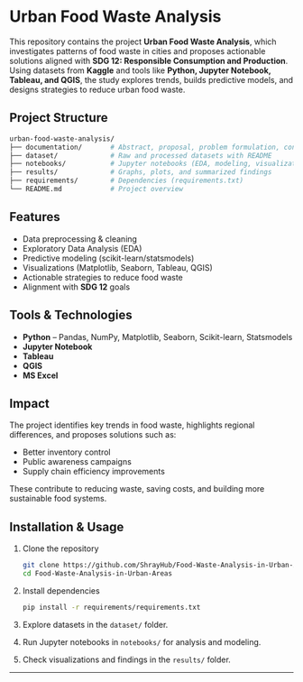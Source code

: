 
# Urban Food Waste Analysis  

This repository contains the project **Urban Food Waste Analysis**, which investigates patterns of food waste in cities and proposes actionable solutions aligned with **SDG 12: Responsible Consumption and Production**. Using datasets from **Kaggle** and tools like **Python, Jupyter Notebook, Tableau, and QGIS**, the study explores trends, builds predictive models, and designs strategies to reduce urban food waste.  


## Project Structure  

```bash
urban-food-waste-analysis/
├── documentation/       # Abstract, proposal, problem formulation, concept note, methodology
├── dataset/             # Raw and processed datasets with README
├── notebooks/           # Jupyter notebooks (EDA, modeling, visualization)
├── results/             # Graphs, plots, and summarized findings
├── requirements/        # Dependencies (requirements.txt)
└── README.md            # Project overview
````


## Features

* Data preprocessing & cleaning
* Exploratory Data Analysis (EDA)
* Predictive modeling (scikit-learn/statsmodels)
* Visualizations (Matplotlib, Seaborn, Tableau, QGIS)
* Actionable strategies to reduce food waste
* Alignment with **SDG 12** goals


## Tools & Technologies

* **Python** – Pandas, NumPy, Matplotlib, Seaborn, Scikit-learn, Statsmodels
* **Jupyter Notebook**
* **Tableau**
* **QGIS**
* **MS Excel**


## Impact

The project identifies key trends in food waste, highlights regional differences, and proposes solutions such as:

*  Better inventory control
*  Public awareness campaigns
*  Supply chain efficiency improvements

These contribute to reducing waste, saving costs, and building more sustainable food systems.


##  Installation & Usage

1. Clone the repository

   ```bash
   git clone https://github.com/ShrayHub/Food-Waste-Analysis-in-Urban-Areas.git
   cd Food-Waste-Analysis-in-Urban-Areas
   ```

2. Install dependencies

   ```bash
   pip install -r requirements/requirements.txt
   ```

3. Explore datasets in the `dataset/` folder.

4. Run Jupyter notebooks in `notebooks/` for analysis and modeling.

5. Check visualizations and findings in the `results/` folder.

---

